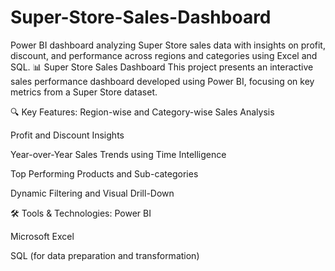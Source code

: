 # Super-Store-Sales-Dashboard
Power BI dashboard analyzing Super Store sales data with insights on profit, discount, and performance across regions and categories using Excel and SQL.
📊 Super Store Sales Dashboard
This project presents an interactive sales performance dashboard developed using Power BI, focusing on key metrics from a Super Store dataset.

🔍 Key Features:
Region-wise and Category-wise Sales Analysis

Profit and Discount Insights

Year-over-Year Sales Trends using Time Intelligence

Top Performing Products and Sub-categories

Dynamic Filtering and Visual Drill-Down

🛠️ Tools & Technologies:
Power BI

Microsoft Excel

SQL (for data preparation and transformation)


